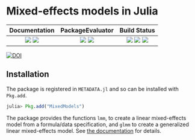 # Mixed-effects models in Julia

| **Documentation**                                                               | **PackageEvaluator**                                            | **Build Status**                                                                                |
|:-------------------------------------------------------------------------------:|:---------------------------------------------------------------:|:-----------------------------------------------------------------------------------------------:|
| [![][docs-stable-img]][docs-stable-url] [![][docs-latest-img]][docs-latest-url] | [![][pkg-0.5-img]][pkg-0.5-url] [![][pkg-0.6-img]][pkg-0.6-url] | [![][travis-img]][travis-url] [![][appveyor-img]][appveyor-url] [![][coveralls-img]][coveralls-url] |

[![DOI](https://zenodo.org/badge/9106942.svg)](https://zenodo.org/badge/latestdoi/9106942)

## Installation

The package is registered in `METADATA.jl` and so can be installed with `Pkg.add`.

```julia
julia> Pkg.add("MixedModels")
```

The package provides the functions `lmm`, to create a linear mixed-effects model
from a formula/data specification, and `glmm` to create a generalized linear
mixed-effects model.  See [the documentation](http://dmbates.github.io/MixedModels.jl/latest)
for details.

[docs-latest-img]: https://img.shields.io/badge/docs-latest-blue.svg
[docs-latest-url]: https://dmbates.github.io/MixedModels.jl/latest

[docs-stable-img]: https://img.shields.io/badge/docs-stable-blue.svg
[docs-stable-url]: https://dmbates.github.io/MixedModels.jl/stable

[travis-img]: https://travis-ci.org/dmbates/MixedModels.jl.svg?branch=master
[travis-url]: https://travis-ci.org/dmbates/MixedModels.jl

[appveyor-img]: https://ci.appveyor.com/api/projects/status/h227adt6ovd1u3sx/branch/master?svg=true
[appveyor-url]: https://ci.appveyor.com/project/dmbates/documenter-jl/branch/master

[coveralls-img]: https://coveralls.io/repos/github/dmbates/MixedModels.jl/badge.svg?branch=master
[coveralls-url]: https://coveralls.io/github/dmbates/MixedModels.jl?branch=master

[codecov-img]: https://codecov.io/github/dmbates/MixedModels.jl/badge.svg?branch=master
[codecov-url]: https://codecov.io/github/dmbates/MixedModels.jl?branch=master

[issues-url]: https://github.com/dmbates/MixedModels.jl/issues

[pkg-0.5-img]: http://pkg.julialang.org/badges/MixedModels_0.5.svg
[pkg-0.5-url]: http://pkg.julialang.org/?pkg=MixedModels
[pkg-0.6-img]: http://pkg.julialang.org/badges/MixedModels_0.6.svg
[pkg-0.6-url]: http://pkg.julialang.org/?pkg=MixedModels

